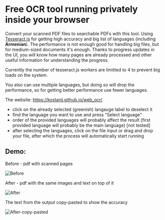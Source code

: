 # Free OCR tool running privately inside your browser

Convert your scanned PDF files to searchable PDFs with this tool. Using [Tesseract.js](https://tesseract.projectnaptha.com/) for getting high accuracy and big list of languages (including **Armenian**). The performance is not enough good for handling big files, but for medium-sized documents it's enough. Thanks to progress updates in the UI, you will know how many pages are already processed and other useful information for understanding the progress.

Currently the number of tesseract.js workers are limitted to 4 to prevent big loads on the system.

You also can use multiple languages, but doing so will drop the performance, so for getting better performance use fewer languages.

The website: https://kostard.github.io/web_ocr/
- click on the already selected (greenish) langauge label to deselect it
- find the language you want to use and press "Select language"
- order of the provided languages will probably affect the result (first provided language will probably be the main language) [not tested]
- after selecting the languages, click on the file input or drag and drop your file, after which the process will automatically start running

## Demo:

Before - pdf with scanned pages 

![Before](https://user-images.githubusercontent.com/30292877/109553626-89971480-7ad3-11eb-94a0-669a304eeb5f.PNG)

After - pdf with the same images and text on top of it

![After](https://user-images.githubusercontent.com/30292877/109553615-86038d80-7ad3-11eb-9c85-5e6e9a2398b7.PNG)

The text from the output copy-pasted to show the accuracy

![After-copy-pasted](https://user-images.githubusercontent.com/30292877/109553625-8865e780-7ad3-11eb-983f-afb413b98881.PNG)

